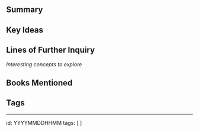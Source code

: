 ## Summary

## Key Ideas

## Lines of Further Inquiry
*Interesting concepts to explore*

## Books Mentioned

## Tags


---

id: YYYYMMDDHHMM
tags: [ ]